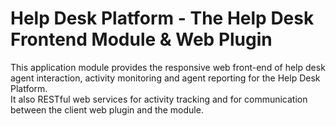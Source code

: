 # Help Desk Platform - The Help Desk Frontend Module & Web Plugin

This application module provides the responsive web front-end of help desk agent interaction, activity monitoring and agent reporting for the Help Desk Platform.  
It also RESTful web services for activity tracking and for communication between the client web plugin and the module.
